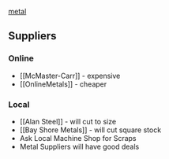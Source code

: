 [metal](https://en.wikipedia.org/wiki/Metal)

## Suppliers
### Online
* [[McMaster-Carr]] - expensive
* [[OnlineMetals]] - cheaper

### Local
* [[Alan Steel]] - will cut to size
* [[Bay Shore Metals]] - will cut square stock
* Ask Local Machine Shop for Scraps
* Metal Suppliers will have good deals